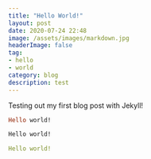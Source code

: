 ```yaml
---
title: "Hello World!"
layout: post
date: 2020-07-24 22:48
image: /assets/images/markdown.jpg
headerImage: false
tag:
- hello
- world
category: blog
description: test
---
```


Testing out my first blog post with Jekyll!

```ruby
Hello world!
```
```css
Hello world!
```
```yaml
Hello world!
```


